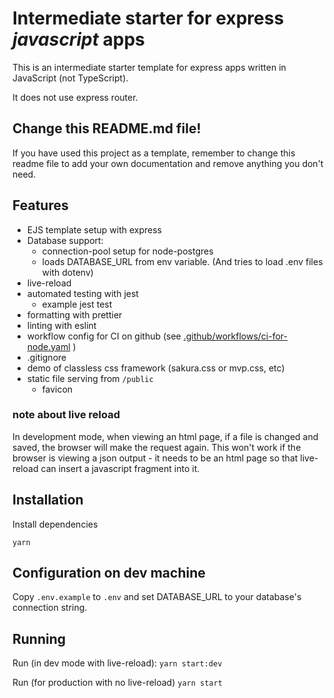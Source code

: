 # Intermediate starter for express _javascript_ apps

This is an intermediate starter template for express apps written in JavaScript (not TypeScript).

It does not use express router.

## Change this README.md file!

If you have used this project as a template, remember to change this readme file to add your own documentation and remove anything you don't need.

## Features

-   EJS template setup with express
-   Database support:
    -   connection-pool setup for node-postgres
    -   loads DATABASE_URL from env variable. (And tries to load .env files with dotenv)
-   live-reload
-   automated testing with jest
    -   example jest test
-   formatting with prettier
-   linting with eslint
-   workflow config for CI on github (see [.github/workflows/ci-for-node.yaml](.github/workflows/ci-for-node.yaml) )
-   .gitignore
-   demo of classless css framework (sakura.css or mvp.css, etc)
-   static file serving from `/public`
    -   favicon

### note about live reload

In development mode, when viewing an html page, if a file is changed and saved, the browser will make the request again. This won't work if the browser is viewing a json output - it needs to be an html page so that live-reload can insert a javascript fragment into it.

## Installation

Install dependencies

`yarn`

## Configuration on dev machine

Copy `.env.example` to `.env` and set DATABASE_URL to your database's connection string.

## Running

Run (in dev mode with live-reload):
`yarn start:dev`

Run (for production with no live-reload)
`yarn start`
